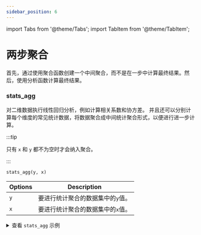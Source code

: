 ```yaml
---
sidebar_position: 6
---
```


import Tabs from '@theme/Tabs';
import TabItem from '@theme/TabItem';

# 两步聚合

首先，通过使用聚合函数创建一个中间聚合，而不是在一步中计算最终结果。然后，使用分析函数计算最终结果。

<Tabs groupId="editions">

<TabItem value="Community" label="社区版">

</TabItem>

<TabItem value="Enterprise" label="企业版">

### stats_agg

对二维数据执行线性回归分析，例如计算相关系数和协方差。 并且还可以分别计算每个维度的常见统计数据，将数据聚合成中间统计聚合形式，以便进行进一步计算。

:::tip

只有 `x` 和 `y` 都不为空时才会纳入聚合。

:::

```sql
stats_agg(y, x)
```

| Options | Description        |
| ------- | ------------------ |
| `y`     | 要进行统计聚合的数据集中的`y`值。 |
| `x`     | 要进行统计聚合的数据集中的`x`值。 |

<details>
  <summary>查看 <code>stats_agg</code> 示例</summary>

**示例数据集。**

```sql {1}
SELECT * FROM test_stats;
+-------------------------------+---+---+
| time                          | x | y |
+-------------------------------+---+---+
| 1970-01-01T00:00:00.000000001 | 1 | 1 |
| 1970-01-01T00:00:00.000000002 | 1 | 2 |
| 1970-01-01T00:00:00.000000003 | 1 | 3 |
| 1970-01-01T00:00:00.000000004 | 1 | 4 |
| 1970-01-01T00:00:00.000000005 | 1 | 5 |
| 1970-01-01T00:00:00.000000006 | 2 | 1 |
| 1970-01-01T00:00:00.000000007 | 2 | 2 |
| 1970-01-01T00:00:00.000000008 | 2 | 3 |
| 1970-01-01T00:00:00.000000009 | 2 | 4 |
| 1970-01-01T00:00:00.000000010 | 2 | 5 |
+-------------------------------+---+---+
```

**使用 `stats_agg` 聚合结果。**

```sql {1}
SELECT stats_agg(y, x) FROM test_stats;
+------------------------------------------------------------------------------------------------------------------------------------------------------------+
| stats_agg(test_stats.y,test_stats.x)                                                                                                                       |
+------------------------------------------------------------------------------------------------------------------------------------------------------------+
| {n: 10, sx: 15.0, sx2: 2.5, sx3: -2.7755575615628914e-16, sx4: 0.6249999999999999, sy: 30.0, sy2: 20.0, sy3: -1.7763568394002505e-15, sy4: 68.0, sxy: 0.0} |
+------------------------------------------------------------------------------------------------------------------------------------------------------------+
```

**以上结果返回了一个结果集，每个返回值的解释分别为：**

```sql
{ 
  n:   bigint, -- count 
  sx:  double, -- sum(x)- sum(x)
  sx2: double, -- sum((x-sx/n)^2) (sum of squares)
  sx3: double, -- sum((x-sx/n)^3)
  sx4: double, -- sum((x-sx/n)^4)
  sy:  double, -- sum(y)
  sy2: double, -- sum((y-sy/n)^2) (sum of squares)
  sy3: double, -- sum((y-sy/n)^3)
  sy4: double, -- sum((y-sy/n)^4)
  sxy: double, -- sum((x-sx/n)*(y-sy/n)) (sum of products) 
}
```

 

**`stats_agg` 支持以下二次聚合的函数**

| 函数                                   | Description                       |
| ------------------------------------ | --------------------------------- |
| `num_vals`                           | 计算二维统计总量中的数值个数。                   |
| `average_y`, `average_x`             | 计算二维统计聚合后指定维度的平均值。                |
| `sum_y`,` sum_x`                     | 计算二维统计聚合后指定维度的和，方式为 population。   |
| `stddev_samp_y`, `stddev_samp_x`     | 计算二维统计聚合后指定维度的标准差，方式为 sample。     |
| `stddev_pop_y`, `stddev_pop_x`       | 计算二维统计聚合后指定维度的标准差，方式为 population。 |
| `var_samp_y`,` var_samp_x`           | 计算二维统计聚合后指定维度的方差，方式为 sample。      |
| `var_pop_y`,` var_pop_x`             | 计算二维统计聚合后指定维度的方差，方式为 population。  |
| `skewness_samp_y`, `skewness_samp_x` | 计算二维统计聚合后指定维度的偏度值，方式为 sample。     |
| `skewness_pop_y`, `skewness_pop_x`   | 计算二维统计聚合后指定维度的偏度值，方式为 population。 |
| `kurtosis_samp_y`,` kurtosis_samp_x` | 计算二维统计聚合后指定维度的峰度值，方式为 sample。     |
| `kurtosis_pop_y`, `kurtosis_pop_x`   | 计算二维统计聚合后指定维度的峰度值，方式为 population。 |
| `correlation`                        | 计算二维统计聚合后的相关。                     |
| `covariance_samp`, `covariance_pop`  | 计算二维统计聚合后的协方差。                    |
| `determination_coeff`                | 计算二维统计聚合后的决定系数。                   |
| `slope`                              | 根据二维统计聚合，计算线性拟合线的斜率。              |
| `intercept`                          | 计算二维统计聚合后y的截距。                    |
| `x_intercept`                        | 计算二维统计聚合后x的截距。                    |

<details>
  <summary>查看二次聚合的示例</summary>

```sql {1}
SELECT stddev_samp_x(stats_agg(y, x)) FROM test_stats;
+-----------------------------------------------------+
| stddev_samp_x(stats_agg(test_stats.y,test_stats.x)) |
+-----------------------------------------------------+
| 0.5270462766947299                                  |
+-----------------------------------------------------+
```

 

</TabItem>

</Tabs>

### gauge_agg

分析 Gauge数据。与 Counter 不同，Gauge可以减少也可以增加。

```sql
gauge_agg(time, numeric_expression)
```

| Options              | Description                        |
| -------------------- | ---------------------------------- |
| `numeric_expression` | 要操作的数字表达式。可以是常量、列或函数，以及算术运算符的任意组合。 |

<details>
  <summary>查看 <code>gauge_agg</code> 示例</summary>

```sql {1}
SELECT gauge_agg(time, pressure) FROM air GROUP BY date_trunc('month', time);
+-----------------------------------------------------------------------------------------------------------------------------------------------------------------------------------------------------------------+
| gauge_agg(air.time,air.pressure)                                                                                                                                                                                |
+-----------------------------------------------------------------------------------------------------------------------------------------------------------------------------------------------------------------+
| {first: {ts: 2023-03-01T00:00:00, val: 54.0}, second: {ts: 2023-03-01T00:00:00, val: 59.0}, penultimate: {ts: 2023-03-14T16:00:00, val: 55.0}, last: {ts: 2023-03-14T16:00:00, val: 80.0}, num_elements: 13122} |
| {first: {ts: 2023-02-01T00:00:00, val: 60.0}, second: {ts: 2023-02-01T00:00:00, val: 54.0}, penultimate: {ts: 2023-02-28T23:57:00, val: 74.0}, last: {ts: 2023-02-28T23:57:00, val: 59.0}, num_elements: 26880} |
| {first: {ts: 2023-01-14T16:00:00, val: 63.0}, second: {ts: 2023-01-14T16:00:00, val: 68.0}, penultimate: {ts: 2023-01-31T23:57:00, val: 54.0}, last: {ts: 2023-01-31T23:57:00, val: 77.0}, num_elements: 16640} |
+-----------------------------------------------------------------------------------------------------------------------------------------------------------------------------------------------------------------+
```

</details>

**`gauge_agg` 支持以下二次聚合的函数**

<Tabs groupId="editions">

<TabItem value="Community" label="社区版">

| 函数             | Description                                   |
| -------------- | --------------------------------------------- |
| `delta`        | 获取一段时间内Gauge的变化。这是简单的增量，通过从第一个值减去最后一个看到的值来计算。 |
| `time_delta`   | 获取持续时间，最后一个 Gauge 的时间减去第一个 Gauge 的时间。         |
| `rate`         | 计算 Gauge 变化和时间变化的比率。                          |
| `idelta_left`  | 计算 Gauge 最早的瞬时变化。这等于第二个值减去第一个值。               |
| `idelta_right` | 计算 Gauge 最晚的瞬时变化。这等于最后一个值值减去倒数第二个值。           |

</TabItem>

<TabItem value="Enterprise" label="企业版">

| 函数             | Description                                   |
| -------------- | --------------------------------------------- |
| `delta`        | 获取一段时间内Gauge的变化。这是简单的增量，通过从第一个值减去最后一个看到的值来计算。 |
| `time_delta`   | 获取持续时间，最后一个 Gauge 的时间减去第一个 Gauge 的时间。         |
| `rate`         | 计算 Gauge 变化和时间变化的比率。                          |
| `first_time`   | 取得 Gauge 中最小的时间戳。                             |
| `last_time`    | 取得 Gauge 中最大的时间戳。                             |
| `first_val`    | 取得 Gauge 中最小时间戳对应的值。                          |
| `last_val`     | 取得 Gauge 中最大时间戳对应的值。                          |
| `idelta_left`  | 计算 Gauge 最早的瞬时变化。这等于第二个值减去第一个值。               |
| `idelta_right` | 计算 Gauge 最晚的瞬时变化。这等于最后一个值值减去倒数第二个值。           |

</TabItem>

</Tabs>

### compact_state_agg

给定一个在离散状态之间切换的系统或值，汇总每个状态所花费的时间。例如，您可以使用`compact_state_agg`函数来跟踪系统在`error`、`running`或`starting`状态下花费的时间。

```sql
compact_state_agg(time_expression, state)
```

| Options           | Description                        |
| ----------------- | ---------------------------------- |
| `time_expression` | 要操作的时间表达式。可以是常量、列或函数，以及算术运算符的任意组合。 |

<details>
  <summary>查看 <code>compact_state_agg</code> 示例</summary>

**示例数据集如下：**

```sql {1,2,3}
CREATE TABLE states(state STRING);
INSERT INTO states VALUES ('2020-01-01 10:00:00', 'starting'),('2020-01-01 10:30:00', 'running'),('2020-01-03 16:00:00', 'error'),('2020-01-03 18:30:00', 'starting'),('2020-01-03 19:30:00', 'running'),('2020-01-05 12:00:00', 'stopping');
SELECT * FROM states;
+---------------------+----------+
| time                | state    |
+---------------------+----------+
| 2020-01-01T10:00:00 | starting |
| 2020-01-01T10:30:00 | running  |
| 2020-01-03T16:00:00 | error    |
| 2020-01-03T18:30:00 | starting |
| 2020-01-03T19:30:00 | running  |
| 2020-01-05T12:00:00 | stopping |
+---------------------+----------+
```

**使用 `compact_state_agg` 函数聚合：**

```sql {1}
SELECT compact_state_agg(time, state) FROM states;
+--------------------------------------------------------------------------------------------------------------------------------------------------------------------------------------------------------------------------------------------------------------------------------------------------------------------------------------------------------------------------------------+
| compact_state_agg(states.time,states.state)                                                                                                                                                                                                                                                                                                                                          |
+--------------------------------------------------------------------------------------------------------------------------------------------------------------------------------------------------------------------------------------------------------------------------------------------------------------------------------------------------------------------------------------+
| {state_duration: [{state: error, duration: 0 years 0 mons 0 days 2 hours 30 mins 0.000000000 secs}, {state: starting, duration: 0 years 0 mons 0 days 1 hours 30 mins 0.000000000 secs}, {state: stopping, duration: 0 years 0 mons 0 days 0 hours 0 mins 0.000000000 secs}, {state: running, duration: 0 years 0 mons 3 days 22 hours 0 mins 0.000000000 secs}], state_periods: []} |
+--------------------------------------------------------------------------------------------------------------------------------------------------------------------------------------------------------------------------------------------------------------------------------------------------------------------------------------------------------------------------------------+
```

</details>

**以上示例将状态数据汇总在一起，以便进一步分析，`compact_state_agg` 支持如下二次聚合函数：**

| 函数                            | Description                      |
| ----------------------------- | -------------------------------- |
| [`duration_in`](#duration_in) | 统计某个状态的持续时间，或统计某个状态在某个时间段内的持续时间。 |

#### duration_in

```sql
duration_in(state_agg_data, state [,begin_time, interval_time]) 
```

| Options          | Description                                                                     |
| ---------------- | ------------------------------------------------------------------------------- |
| `state_agg_data` | `state_agg_data` 函数返回的结果集。                                                      |
| `state`          | any 与 compact_state_agg 的 state 类型相同。 |
| `begin_time`     | 可选，指定时间段内的开始时间。                                                                 |
| `interval_time`  | 可选，指定时间段的持续时间，不指定时，时间段为无穷大。                                                     |

<details>
  <summary>查看 <code>duration_in</code> 示例</summary>

```sql {1}
SELECT duration_in(compact_state_agg(time, state), 'running') FROM states;
+--------------------------------------------------------------------------+
| duration_in(compact_state_agg(states.time,states.state),Utf8("running")) |
+--------------------------------------------------------------------------+
| 0 years 0 mons 3 days 22 hours 0 mins 0.000000000 secs                   |
+--------------------------------------------------------------------------+
```

</details>

### state_agg

给定一个在离散状态之间切换的系统或值，跟踪状态之间的转换。

```sql
state_agg(time_expression, state)
```

统计每个状态所花费的时间。

<details>
  <summary>查看 <code>state_agg</code> 示例</summary>

**示例数据集如下：**

```sql {1,2,3}
CREATE TABLE states(state STRING);
INSERT INTO states VALUES('2020-01-01 10:00:00', 'starting'),('2020-01-01 10:30:00', 'running'),('2020-01-03 16:00:00', 'error'),('2020-01-03 18:30:00', 'starting'),('2020-01-03 19:30:00', 'running'),('2020-01-05 12:00:00', 'stopping');
SELECT * FROM states;
+---------------------+----------+
| time                | state    |
+---------------------+----------+
| 2020-01-01T10:00:00 | starting |
| 2020-01-01T10:30:00 | running  |
| 2020-01-03T16:00:00 | error    |
| 2020-01-03T18:30:00 | starting |
| 2020-01-03T19:30:00 | running  |
| 2020-01-05T12:00:00 | stopping |
+---------------------+----------+
```

**使用 `state_agg` 函数聚合：**

```sql {1}
SELECT state_agg(time, state) FROM states;
+--------------------------------------------------------------------------------------------------------------------------------------------------------------------------------------------------------------------------------------------------------------------------------------------------------------------------------------------------------------------------------------------------------------------------------------------------------------------------------------------------------------------------------------------------------------------------------------------------------------------------------------------------------------------------------------------------------------------------------------------------------------------------------------------------------------------+
| state_agg(states.time,states.state)                                                                                                                                                                                                                                                                                                                                                                                                                                                                                                                                                                                                                                                                                                                                                                                |
+--------------------------------------------------------------------------------------------------------------------------------------------------------------------------------------------------------------------------------------------------------------------------------------------------------------------------------------------------------------------------------------------------------------------------------------------------------------------------------------------------------------------------------------------------------------------------------------------------------------------------------------------------------------------------------------------------------------------------------------------------------------------------------------------------------------------+
| {state_duration: [{state: running, duration: 0 years 0 mons 3 days 22 hours 0 mins 0.000000000 secs}, {state: error, duration: 0 years 0 mons 0 days 2 hours 30 mins 0.000000000 secs}, {state: stopping, duration: 0 years 0 mons 0 days 0 hours 0 mins 0.000000000 secs}, {state: starting, duration: 0 years 0 mons 0 days 1 hours 30 mins 0.000000000 secs}], state_periods: [{state: running, periods: [{start_time: 2020-01-01T10:30:00, end_time: 2020-01-03T16:00:00}, {start_time: 2020-01-03T19:30:00, end_time: 2020-01-05T12:00:00}]}, {state: starting, periods: [{start_time: 2020-01-01T10:00:00, end_time: 2020-01-01T10:30:00}, {start_time: 2020-01-03T18:30:00, end_time: 2020-01-03T19:30:00}]}, {state: error, periods: [{start_time: 2020-01-03T16:00:00, end_time: 2020-01-03T18:30:00}]}]} |
+--------------------------------------------------------------------------------------------------------------------------------------------------------------------------------------------------------------------------------------------------------------------------------------------------------------------------------------------------------------------------------------------------------------------------------------------------------------------------------------------------------------------------------------------------------------------------------------------------------------------------------------------------------------------------------------------------------------------------------------------------------------------------------------------------------------------+
```

</details>

**以上示例将状态数据汇总在一起，以便进一步分析，`state_agg` 支持如下二次聚合函数：**

| 函数                                         | Description                      |
| ------------------------------------------ | -------------------------------- |
| [`duration_in`](#duration_in-1)            | 统计某个状态的持续时间，或统计某个状态在某个时间段内的持续时间。 |
| [state_at](#state_at) | 统计一时刻所处的状态。                      |

#### duration_in

```sql
duration_in(state_agg_data, state [,begin_time, interval_time]) 
```

| Options          | Description                                 |
| ---------------- | ------------------------------------------- |
| `state_agg_data` | `state_agg` 函数返回的结果集。                       |
| `state`          | `any` 与 `compact_state_agg` 的 `state` 类型相同。 |
| `begin_time`     | 可选，指定时间段内的开始时间。                             |
| `interval_time`  | 可选，指定时间段的持续时间，不指定时，时间段为无穷大。                 |

<details>
  <summary>查看 <code>duration_in</code> 示例</summary>

\*\*统计 'running' 状态的持续时间。

```sql {1}
SELECT duration_in(state_agg(time, state), 'running') FROM states;
+------------------------------------------------------------------+
| duration_in(state_agg(states.time,states.state),Utf8("running")) |
+------------------------------------------------------------------+
| 0 years 0 mons 3 days 22 hours 0 mins 0.000000000 secs           |
+------------------------------------------------------------------+
```

**统计从 '2020-01-01 11:00:00' 开始 'running' 状态的持续时间。**

```sql {1}
SELECT duration_in(state_agg(time, state), 'running', Timestamp '2020-01-01 11:00:00') FROM states;
+----------------------------------------------------------------------------------------------+
| duration_in(state_agg(states.time,states.state),Utf8("running"),Utf8("2020-01-01 11:00:00")) |
+----------------------------------------------------------------------------------------------+
| 0 years 0 mons 3 days 21 hours 30 mins 0.000000000 secs                                      |
+----------------------------------------------------------------------------------------------+
```

**统计 从2020-01-01 11:00:00 开始的四天内 'running' 状态的持续时间。**

```sql {1}
SELECT duration_in(state_agg(time, state), 'running', Timestamp '2020-01-01 11:00:00', interval '4 day') FROM states;
+-------------------------------------------------------------------------------------------------------------------------------------------+
| duration_in(state_agg(states.time,states.state),Utf8("running"),Utf8("2020-01-01 11:00:00"),IntervalMonthDayNano("73786976294838206464")) |
+-------------------------------------------------------------------------------------------------------------------------------------------+
| 0 years 0 mons 3 days 20 hours 30 mins 0.000000000 secs                                                                                   |
+-------------------------------------------------------------------------------------------------------------------------------------------+
```

</details>

#### state_at

```
state_at(state_agg_data, time_expression)
```

| Options           | Description                        |
| ----------------- | ---------------------------------- |
| `state_agg_data`  | `state_agg` 函数返回的结果集。              |
| `time_expression` | 要操作的时间表达式。可以是常量、列或函数，以及算术运算符的任意组合。 |

<details>
  <summary>查看 <code>state_at</code> 示例</summary>

```sql {1}
SELECT state_at(state_agg(time, state), Timestamp '2020-01-01 10:30:00') FROM states;
+---------------------------------------------------------------------------+
| state_at(state_agg(states.time,states.state),Utf8("2020-01-01 10:30:00")) |
+---------------------------------------------------------------------------+
| running                                                                   |
+---------------------------------------------------------------------------+
```

</details>

<Tabs groupId="editions">

<TabItem value="Community" label="社区版">

</TabItem>

<TabItem value="Enterprise" label="企业版">

### candlestick_agg

进行金融资产数据分析，能得到股票的开盘价和收盘价，以及最低和最高价。

```sql
candlestick_agg(time, price, volume)
```

<details>
  <summary>查看 <code>candlestick_agg</code> 示例</summary>

**示例数据集如下：**

```sql {1-3}
CREATE TABLE IF NOT EXISTS tick(price bigint ,volume bigint);
INSERT tick(time, price, volume) VALUES('1999-12-31 00:00:00.000', 111, 444),('1999-12-31 00:00:00.005', 222, 444),('1999-12-31 00:00:00.010', 333, 222),('1999-12-31 00:00:10.015', 444, 111),('1999-12-31 00:00:10.020', 222, 555),('1999-12-31 00:10:00.025', 333, 555),('1999-12-31 00:10:00.030', 444, 333),('1999-12-31 01:00:00.035', 555, 222);
SELECT * FROM tick;
+-------------------------+-------+--------+
| time                    | price | volume |
+-------------------------+-------+--------+
| 1999-12-31T00:00:00     | 111   | 444    |
| 1999-12-31T00:00:00.005 | 222   | 444    |
| 1999-12-31T00:00:00.010 | 333   | 222    |
| 1999-12-31T00:00:10.015 | 444   | 111    |
| 1999-12-31T00:00:10.020 | 222   | 555    |
| 1999-12-31T00:10:00.025 | 333   | 555    |
| 1999-12-31T00:10:00.030 | 444   | 333    |
| 1999-12-31T01:00:00.035 | 555   | 222    |
+-------------------------+-------+--------+
```

**使用 `candlestick_agg` 进行聚合。**

```sql {1}
SELECT candlestick_agg(time, price, volume) FROM tick;
+-------------------------------------------------------------------------------------------------------------------------------------------------------------------------------------------------------------------------------------+
| candlestick_agg(tick.time,tick.price,tick.volume)                                                                                                                                                                                   |
+-------------------------------------------------------------------------------------------------------------------------------------------------------------------------------------------------------------------------------------+
| {open: {ts: 1999-12-31T00:00:00, val: 111.0}, close: {ts: 1999-12-31T01:00:00.035, val: 555.0}, low: {ts: 1999-12-31T00:00:00, val: 111.0}, high: {ts: 1999-12-31T01:00:00.035, val: 555.0}, volume: {vol: 2886.0, vwap: 850149.0}} |
+-------------------------------------------------------------------------------------------------------------------------------------------------------------------------------------------------------------------------------------+
```

</details>

**可以在上述示例中分别提取开盘价、收盘价等。支持的函数有：**

| 函数           | Description |
| ------------ | ----------- |
| `close`      | 收盘价。        |
| `close_time` | 收盘时间。       |
| `high`       | 最高价。        |
| `high_time`  | 最高价时间。      |
| `low`        | 最低价。        |
| `low_time`   | 最低价时间。      |
| `open`       | 开盘价。        |
| `open_time`  | 开盘时间。       |
| `volume`     | 总成加量。       |
| `vwap`       | 成交量加权平均价格。  |

<details>
  <summary>View example</summary>

```sql {1}
SELECT close(candlestick_agg(time,price,volume)) AS close_price FROM tick;
+-------------+
| close_price |
+-------------+
| 555.0       |
+-------------+
```

</details>

</TabItem>

</Tabs>
